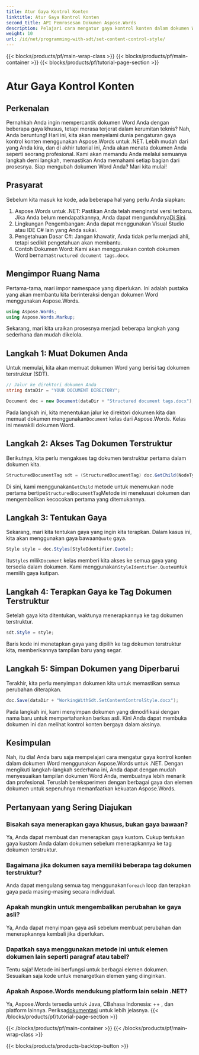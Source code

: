 ```yaml
---
title: Atur Gaya Kontrol Konten
linktitle: Atur Gaya Kontrol Konten
second_title: API Pemrosesan Dokumen Aspose.Words
description: Pelajari cara mengatur gaya kontrol konten dalam dokumen Word menggunakan Aspose.Words untuk .NET dengan panduan terperinci dan langkah demi langkah ini. Sempurna untuk meningkatkan estetika dokumen.
weight: 10
url: /id/net/programming-with-sdt/set-content-control-style/
---
```


{{< blocks/products/pf/main-wrap-class >}}
{{< blocks/products/pf/main-container >}}
{{< blocks/products/pf/tutorial-page-section >}}

# Atur Gaya Kontrol Konten

## Perkenalan

Pernahkah Anda ingin mempercantik dokumen Word Anda dengan beberapa gaya khusus, tetapi merasa terjerat dalam kerumitan teknis? Nah, Anda beruntung! Hari ini, kita akan menyelami dunia pengaturan gaya kontrol konten menggunakan Aspose.Words untuk .NET. Lebih mudah dari yang Anda kira, dan di akhir tutorial ini, Anda akan menata dokumen Anda seperti seorang profesional. Kami akan memandu Anda melalui semuanya langkah demi langkah, memastikan Anda memahami setiap bagian dari prosesnya. Siap mengubah dokumen Word Anda? Mari kita mulai!

## Prasyarat

Sebelum kita masuk ke kode, ada beberapa hal yang perlu Anda siapkan:

1.  Aspose.Words untuk .NET: Pastikan Anda telah menginstal versi terbaru. Jika Anda belum mendapatkannya, Anda dapat mengunduhnya[Di Sini](https://releases.aspose.com/words/net/).
2. Lingkungan Pengembangan: Anda dapat menggunakan Visual Studio atau IDE C# lain yang Anda sukai.
3. Pengetahuan Dasar C#: Jangan khawatir, Anda tidak perlu menjadi ahli, tetapi sedikit pengetahuan akan membantu.
4. Contoh Dokumen Word: Kami akan menggunakan contoh dokumen Word bernama`Structured document tags.docx`.

## Mengimpor Ruang Nama

Pertama-tama, mari impor namespace yang diperlukan. Ini adalah pustaka yang akan membantu kita berinteraksi dengan dokumen Word menggunakan Aspose.Words.

```csharp
using Aspose.Words;
using Aspose.Words.Markup;
```

Sekarang, mari kita uraikan prosesnya menjadi beberapa langkah yang sederhana dan mudah dikelola.

## Langkah 1: Muat Dokumen Anda

Untuk memulai, kita akan memuat dokumen Word yang berisi tag dokumen terstruktur (SDT).

```csharp
// Jalur ke direktori dokumen Anda
string dataDir = "YOUR DOCUMENT DIRECTORY";

Document doc = new Document(dataDir + "Structured document tags.docx");
```

 Pada langkah ini, kita menentukan jalur ke direktori dokumen kita dan memuat dokumen menggunakan`Document` kelas dari Aspose.Words. Kelas ini mewakili dokumen Word.

## Langkah 2: Akses Tag Dokumen Terstruktur

Berikutnya, kita perlu mengakses tag dokumen terstruktur pertama dalam dokumen kita.

```csharp
StructuredDocumentTag sdt = (StructuredDocumentTag) doc.GetChild(NodeType.StructuredDocumentTag, 0, true);
```

 Di sini, kami menggunakan`GetChild` metode untuk menemukan node pertama bertipe`StructuredDocumentTag`Metode ini menelusuri dokumen dan mengembalikan kecocokan pertama yang ditemukannya.

## Langkah 3: Tentukan Gaya

 Sekarang, mari kita tentukan gaya yang ingin kita terapkan. Dalam kasus ini, kita akan menggunakan gaya bawaan`Quote` gaya.

```csharp
Style style = doc.Styles[StyleIdentifier.Quote];
```

 Itu`Styles` milik`Document` kelas memberi kita akses ke semua gaya yang tersedia dalam dokumen. Kami menggunakan`StyleIdentifier.Quote`untuk memilih gaya kutipan.

## Langkah 4: Terapkan Gaya ke Tag Dokumen Terstruktur

Setelah gaya kita ditentukan, waktunya menerapkannya ke tag dokumen terstruktur.

```csharp
sdt.Style = style;
```

Baris kode ini menetapkan gaya yang dipilih ke tag dokumen terstruktur kita, memberikannya tampilan baru yang segar.

## Langkah 5: Simpan Dokumen yang Diperbarui

Terakhir, kita perlu menyimpan dokumen kita untuk memastikan semua perubahan diterapkan.

```csharp
doc.Save(dataDir + "WorkingWithSdt.SetContentControlStyle.docx");
```

Pada langkah ini, kami menyimpan dokumen yang dimodifikasi dengan nama baru untuk mempertahankan berkas asli. Kini Anda dapat membuka dokumen ini dan melihat kontrol konten bergaya dalam aksinya.

## Kesimpulan

Nah, itu dia! Anda baru saja mempelajari cara mengatur gaya kontrol konten dalam dokumen Word menggunakan Aspose.Words untuk .NET. Dengan mengikuti langkah-langkah sederhana ini, Anda dapat dengan mudah menyesuaikan tampilan dokumen Word Anda, membuatnya lebih menarik dan profesional. Teruslah bereksperimen dengan berbagai gaya dan elemen dokumen untuk sepenuhnya memanfaatkan kekuatan Aspose.Words.

## Pertanyaan yang Sering Diajukan

### Bisakah saya menerapkan gaya khusus, bukan gaya bawaan?  
Ya, Anda dapat membuat dan menerapkan gaya kustom. Cukup tentukan gaya kustom Anda dalam dokumen sebelum menerapkannya ke tag dokumen terstruktur.

### Bagaimana jika dokumen saya memiliki beberapa tag dokumen terstruktur?  
 Anda dapat mengulang semua tag menggunakan`foreach` loop dan terapkan gaya pada masing-masing secara individual.

### Apakah mungkin untuk mengembalikan perubahan ke gaya asli?  
Ya, Anda dapat menyimpan gaya asli sebelum membuat perubahan dan menerapkannya kembali jika diperlukan.

### Dapatkah saya menggunakan metode ini untuk elemen dokumen lain seperti paragraf atau tabel?  
Tentu saja! Metode ini berfungsi untuk berbagai elemen dokumen. Sesuaikan saja kode untuk menargetkan elemen yang diinginkan.

### Apakah Aspose.Words mendukung platform lain selain .NET?  
Ya, Aspose.Words tersedia untuk Java, CBahasa Indonesia: ++ , dan platform lainnya. Periksa[dokumentasi](https://reference.aspose.com/words/net/) untuk lebih jelasnya.
{{< /blocks/products/pf/tutorial-page-section >}}

{{< /blocks/products/pf/main-container >}}
{{< /blocks/products/pf/main-wrap-class >}}

{{< blocks/products/products-backtop-button >}}

